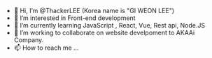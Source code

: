- 👋 Hi, I’m @ThackerLEE (Korea name is "GI WEON LEE")
- 👀 I’m interested in Front-end development
- 🌱 I’m currently learning JavaScript , React, Vue, Rest api, Node.JS
- 💞️ I’m working to collaborate on website develpoment to AKAAi Company.
- 📫 How to reach me ...

<!---
ThackerLEE/ThackerLEE is a ✨ special ✨ repository because its `README.md` (this file) appears on your GitHub profile.
You can click the Preview link to take a look at your changes.
--->

